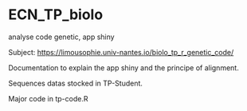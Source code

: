 # ECN_TP_biolo
analyse code genetic, app shiny

Subject: https://limousophie.univ-nantes.io/biolo_tp_r_genetic_code/

Documentation to explain the app shiny and the principe of alignment.

Sequences datas stocked in TP-Student.

Major code in tp-code.R
